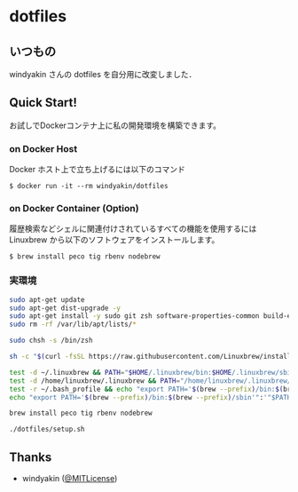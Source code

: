 # dotfiles

## いつもの

windyakin さんの dotfiles を自分用に改変しました．

## Quick Start!

お試しでDockerコンテナ上に私の開発環境を構築できます。

### on Docker Host

Docker ホスト上で立ち上げるには以下のコマンド

```
$ docker run -it --rm windyakin/dotfiles
```

### on Docker Container (Option)

履歴検索などシェルに関連付けされているすべての機能を使用するには Linuxbrew から以下のソフトウェアをインストールします。

```
$ brew install peco tig rbenv nodebrew
```

### 実環境

```sh
sudo apt-get update
sudo apt-get dist-upgrade -y
sudo apt-get install -y sudo git zsh software-properties-common build-essential curl file python-setuptools ruby
sudo rm -rf /var/lib/apt/lists/*

sudo chsh -s /bin/zsh

sh -c "$(curl -fsSL https://raw.githubusercontent.com/Linuxbrew/install/master/install.sh)"

test -d ~/.linuxbrew && PATH="$HOME/.linuxbrew/bin:$HOME/.linuxbrew/sbin:$PATH"
test -d /home/linuxbrew/.linuxbrew && PATH="/home/linuxbrew/.linuxbrew/bin:/home/linuxbrew/.linuxbrew/sbin:$PATH"
test -r ~/.bash_profile && echo "export PATH='$(brew --prefix)/bin:$(brew --prefix)/sbin'":'"$PATH"' >>~/.bash_profile
echo "export PATH='$(brew --prefix)/bin:$(brew --prefix)/sbin'":'"$PATH"' >>~/.profile

brew install peco tig rbenv nodebrew

./dotfiles/setup.sh
```

## Thanks

* windyakin ([@MITLicense](https://twitter.com/MITLicense))
